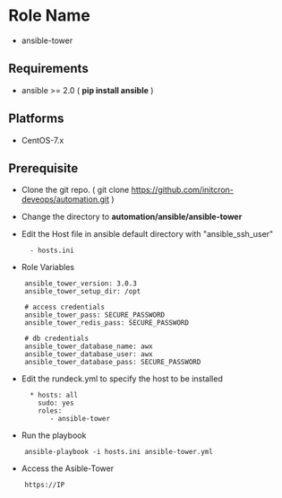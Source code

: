 Role Name
=========

- ansible-tower

Requirements
------------

* ansible >= 2.0 ( **pip install ansible** )

Platforms
---------

  - CentOS-7.x

Prerequisite
------------

* Clone the git repo. ( git clone https://github.com/initcron-deveops/automation.git )

* Change the directory to **automation/ansible/ansible-tower**

* Edit the Host file in ansible default directory with "ansible_ssh_user"

        - hosts.ini

* Role Variables
    
```	ansible_tower_url: http://releases.ansible.com/ansible-tower/setup/
	ansible_tower_version: 3.0.3
	ansible_tower_setup_dir: /opt

	# access credentials
	ansible_tower_pass: SECURE_PASSWORD
	ansible_tower_redis_pass: SECURE_PASSWORD

	# db credentials
	ansible_tower_database_name: awx
	ansible_tower_database_user: awx
	ansible_tower_database_pass: SECURE_PASSWORD
```

* Edit the rundeck.yml to specify the host to be installed

        * hosts: all
          sudo: yes
          roles:
             - ansible-tower

* Run the playbook
 
```
	ansible-playbook -i hosts.ini ansible-tower.yml
``` 

* Access the Asible-Tower 

```
	https://IP 
```  
